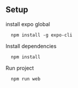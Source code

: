 ## Setup

install expo global

```shell
  npm install -g expo-cli

```

Install dependencies

```shell
  npm install

```

Run project

```shell
  npm run web

```
